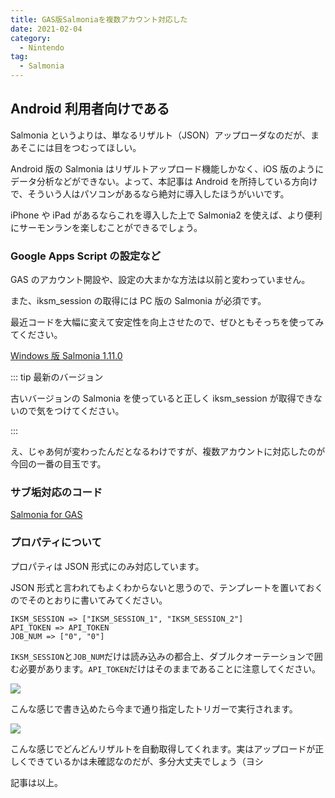 ```yaml
---
title: GAS版Salmoniaを複数アカウント対応した
date: 2021-02-04
category:
  - Nintendo
tag:
  - Salmonia
---
```


## Android 利用者向けである

Salmonia というよりは、単なるリザルト（JSON）アップローダなのだが、まあそこには目をつむってほしい。

Android 版の Salmonia はリザルトアップロード機能しかなく、iOS 版のようにデータ分析などができない。よって、本記事は Android を所持している方向けで、そういう人はパソコンがあるなら絶対に導入したほうがいいです。

iPhone や iPad があるならこれを導入した上で Salmonia2 を使えば、より便利にサーモンランを楽しむことができるでしょう。

### Google Apps Script の設定など

GAS のアカウント開設や、設定の大まかな方法は以前と変わっていません。

また、iksm_session の取得には PC 版の Salmonia が必須です。

最近コードを大幅に変えて安定性を向上させたので、ぜひともそっちを使ってみてください。

[Windows 版 Salmonia 1.11.0](https://github.com/tkgstrator/Salmonia/releases/tag/v1.11.0)

::: tip 最新のバージョン

古いバージョンの Salmonia を使っていると正しく iksm_session が取得できないので気をつけてください。

:::

え、じゃあ何が変わったんだとなるわけですが、複数アカウントに対応したのが今回の一番の目玉です。

### サブ垢対応のコード

[Salmonia for GAS](https://gist.github.com/tkgstrator/3f190327b114ec6ce9d7405559e600fe)

### プロパティについて

プロパティは JSON 形式にのみ対応しています。

JSON 形式と言われてもよくわからないと思うので、テンプレートを置いておくのでそのとおりに書いてみてください。

```
IKSM_SESSION => ["IKSM_SESSION_1", "IKSM_SESSION_2"]
API_TOKEN => API_TOKEN
JOB_NUM => ["0", "0"]
```

`IKSM_SESSION`と`JOB_NUM`だけは読み込みの都合上、ダブルクオーテーションで囲む必要があります。`API_TOKEN`だけはそのままであることに注意してください。

![](https://pbs.twimg.com/media/EtYPFKAVkAEjv4s?format=png)

こんな感じで書き込めたら今まで通り指定したトリガーで実行されます。

![](https://pbs.twimg.com/media/EtYQDKaUcAAPV-a?format=png)

こんな感じでどんどんリザルトを自動取得してくれます。実はアップロードが正しくできているかは未確認なのだが、多分大丈夫でしょう（ヨシ

記事は以上。
